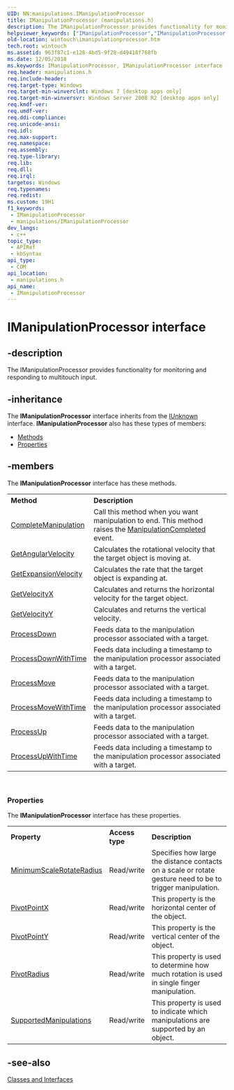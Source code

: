 ```yaml
---
UID: NN:manipulations.IManipulationProcessor
title: IManipulationProcessor (manipulations.h)
description: The IManipulationProcessor provides functionality for monitoring and responding to multitouch input.
helpviewer_keywords: ["IManipulationProcessor","IManipulationProcessor interface [Windows Touch]","IManipulationProcessor interface [Windows Touch]","described","manipulations/IManipulationProcessor","wintouch.imanipulationprocessor"]
old-location: wintouch\imanipulationprocessor.htm
tech.root: wintouch
ms.assetid: 963f87c1-e128-4bd5-9f28-d49418f768fb
ms.date: 12/05/2018
ms.keywords: IManipulationProcessor, IManipulationProcessor interface [Windows Touch], IManipulationProcessor interface [Windows Touch],described, manipulations/IManipulationProcessor, wintouch.imanipulationprocessor
req.header: manipulations.h
req.include-header: 
req.target-type: Windows
req.target-min-winverclnt: Windows 7 [desktop apps only]
req.target-min-winversvr: Windows Server 2008 R2 [desktop apps only]
req.kmdf-ver: 
req.umdf-ver: 
req.ddi-compliance: 
req.unicode-ansi: 
req.idl: 
req.max-support: 
req.namespace: 
req.assembly: 
req.type-library: 
req.lib: 
req.dll: 
req.irql: 
targetos: Windows
req.typenames: 
req.redist: 
ms.custom: 19H1
f1_keywords:
 - IManipulationProcessor
 - manipulations/IManipulationProcessor
dev_langs:
 - c++
topic_type:
 - APIRef
 - kbSyntax
api_type:
 - COM
api_location:
 - manipulations.h
api_name:
 - IManipulationProcessor
---
```


# IManipulationProcessor interface


## -description

The IManipulationProcessor provides functionality for monitoring and responding to multitouch input.

## -inheritance

The <b xmlns:loc="http://microsoft.com/wdcml/l10n">IManipulationProcessor</b> interface inherits from the <a href="/windows/desktop/api/unknwn/nn-unknwn-iunknown">IUnknown</a> interface. <b>IManipulationProcessor</b> also has these types of members:
<ul>
<li><a href="https://docs.microsoft.com/">Methods</a></li>
<li><a href="https://docs.microsoft.com/">Properties</a></li>
</ul>

## -members

The <b>IManipulationProcessor</b> interface has these methods.
<table class="members" id="memberListMethods">
<tr>
<th align="left" width="37%">Method</th>
<th align="left" width="63%">Description</th>
</tr>
<tr data="declared;">
<td align="left" width="37%">
<a href="/windows/desktop/api/manipulations/nf-manipulations-imanipulationprocessor-completemanipulation">CompleteManipulation</a>
</td>
<td align="left" width="63%">
Call this method when you want manipulation to end.  This method raises the <a href="/windows/win32/api/manipulations/nf-manipulations-_imanipulationevents-manipulationcompleted">ManipulationCompleted</a> event.

</td>
</tr>
<tr data="declared;">
<td align="left" width="37%">
<a href="/windows/desktop/api/manipulations/nf-manipulations-imanipulationprocessor-getangularvelocity">GetAngularVelocity</a>
</td>
<td align="left" width="63%">
Calculates the rotational velocity that the target object is moving at.

</td>
</tr>
<tr data="declared;">
<td align="left" width="37%">
<a href="/windows/desktop/api/manipulations/nf-manipulations-imanipulationprocessor-getexpansionvelocity">GetExpansionVelocity</a>
</td>
<td align="left" width="63%">
Calculates the rate that the target object is expanding at.

</td>
</tr>
<tr data="declared;">
<td align="left" width="37%">
<a href="/windows/desktop/api/manipulations/nf-manipulations-imanipulationprocessor-getvelocityx">GetVelocityX</a>
</td>
<td align="left" width="63%">
Calculates and returns the horizontal velocity for the target object.

</td>
</tr>
<tr data="declared;">
<td align="left" width="37%">
<a href="/windows/desktop/api/manipulations/nf-manipulations-imanipulationprocessor-getvelocityy">GetVelocityY</a>
</td>
<td align="left" width="63%">
Calculates and returns the vertical velocity.

</td>
</tr>
<tr data="declared;">
<td align="left" width="37%">
<a href="/windows/desktop/api/manipulations/nf-manipulations-imanipulationprocessor-processdown">ProcessDown</a>
</td>
<td align="left" width="63%">
Feeds data to the manipulation processor associated with a target.

</td>
</tr>
<tr data="declared;">
<td align="left" width="37%">
<a href="/windows/desktop/api/manipulations/nf-manipulations-imanipulationprocessor-processdownwithtime">ProcessDownWithTime</a>
</td>
<td align="left" width="63%">
Feeds data including a timestamp to the manipulation processor associated with a target.

</td>
</tr>
<tr data="declared;">
<td align="left" width="37%">
<a href="/windows/desktop/api/manipulations/nf-manipulations-imanipulationprocessor-processmove">ProcessMove</a>
</td>
<td align="left" width="63%">
Feeds data to the manipulation processor associated with a target.

</td>
</tr>
<tr data="declared;">
<td align="left" width="37%">
<a href="/windows/desktop/api/manipulations/nf-manipulations-imanipulationprocessor-processmovewithtime">ProcessMoveWithTime</a>
</td>
<td align="left" width="63%">
Feeds data including a timestamp to the manipulation processor associated with a target.

</td>
</tr>
<tr data="declared;">
<td align="left" width="37%">
<a href="/windows/desktop/api/manipulations/nf-manipulations-imanipulationprocessor-processup">ProcessUp</a>
</td>
<td align="left" width="63%">
Feeds data to the manipulation processor associated with a target.

</td>
</tr>
<tr data="declared;">
<td align="left" width="37%">
<a href="/windows/desktop/api/manipulations/nf-manipulations-imanipulationprocessor-processupwithtime">ProcessUpWithTime</a>
</td>
<td align="left" width="63%">
Feeds data including a timestamp to the manipulation processor associated with a target.

</td>
</tr>
</table> 
<h3><a id="properties"></a>Properties</h3>The <b xmlns:loc="http://microsoft.com/wdcml/l10n">IManipulationProcessor</b> interface has these properties.
<table class="members" id="memberListProperties">
<tr>
<th align="left" width="27%">Property</th>
<th align="left" width="10%">Access type</th>
<th align="left" width="63%">Description</th>
</tr>
<tr data="declared;">
<td align="left" width="27%" xml:space="preserve">

<a href="/windows/desktop/wintouch/imanipulationprocessor-minimumscalerotateradius">MinimumScaleRotateRadius</a>


</td>
<td align="left" width="10%">
Read/write

</td>
<td align="left" width="63%">
Specifies how large the distance contacts on a scale or rotate gesture need to be to trigger manipulation.

</td>
</tr>
<tr data="declared;">
<td align="left" width="27%" xml:space="preserve">

<a href="/windows/desktop/api/manipulations/nf-manipulations-imanipulationprocessor-get_pivotpointx">PivotPointX</a>


</td>
<td align="left" width="10%">
Read/write

</td>
<td align="left" width="63%">
This property is the horizontal center of the object.

</td>
</tr>
<tr data="declared;">
<td align="left" width="27%" xml:space="preserve">

<a href="/windows/desktop/api/manipulations/nf-manipulations-imanipulationprocessor-get_pivotpointy">PivotPointY</a>


</td>
<td align="left" width="10%">
Read/write

</td>
<td align="left" width="63%">
This property is the vertical center of the object.

</td>
</tr>
<tr data="declared;">
<td align="left" width="27%" xml:space="preserve">

<a href="/windows/desktop/api/manipulations/nf-manipulations-imanipulationprocessor-get_pivotradius">PivotRadius</a>


</td>
<td align="left" width="10%">
Read/write

</td>
<td align="left" width="63%">
This property is used to determine how much rotation is used in single finger manipulation.

</td>
</tr>
<tr data="declared;">
<td align="left" width="27%" xml:space="preserve">

<a href="/windows/desktop/api/manipulations/nf-manipulations-imanipulationprocessor-get_supportedmanipulations">SupportedManipulations</a>


</td>
<td align="left" width="10%">
Read/write

</td>
<td align="left" width="63%">
This property is used to indicate which manipulations are supported by an object.

</td>
</tr>
</table>

## -see-also

<a href="/windows/desktop/wintouch/intertmanip-classes-and-interfaces">Classes and Interfaces</a>